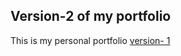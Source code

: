 ## Version-2 of my portfolio 
This is my personal portfolio [version- 1](https://yenaingtun-portfolio-v1.vercel.app/)